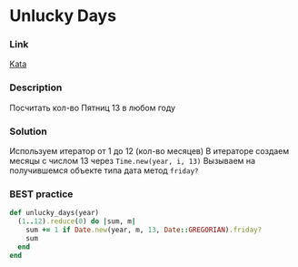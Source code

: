 # Unlucky Days

### Link
[Kata](https://www.codewars.com/kata/unlucky-days)

### Description
Посчитать кол-во Пятниц 13 в любом году

### Solution
Используем итератор от 1 до 12 (кол-во месяцев)
В итераторе создаем месяцы с числом 13 через `Time.new(year, i, 13)`
Вызываем на получившемся объекте типа дата метод `friday?`

### BEST practice

```ruby
def unlucky_days(year)
  (1..12).reduce(0) do |sum, m|
    sum += 1 if Date.new(year, m, 13, Date::GREGORIAN).friday?
    sum
  end
end
```
